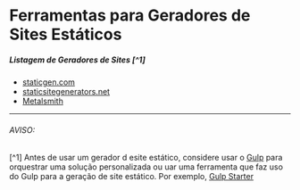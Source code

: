 # Ferramentas para Geradores de Sites Estáticos

##### Listagem de Geradores de Sites [^1]

* [staticgen.com](https://www.staticgen.com/)
* [staticsitegenerators.net](https://staticsitegenerators.net/)
* [Metalsmith](http://www.metalsmith.io/)

***

###### AVISO:

[^1] Antes de usar um gerador d esite estático, considere usar o [Gulp](http://gulpjs.com/) para orquestrar uma solução personalizada ou uar uma ferramenta que faz uso do Gulp para a geração de site estático. Por exemplo, [Gulp Starter](https://github.com/vigetlabs/gulp-starter)